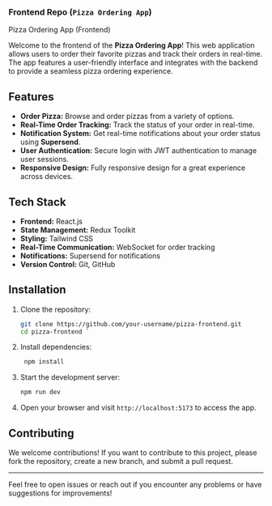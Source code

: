 ### Frontend Repo (`Pizza Ordering App`)

 Pizza Ordering App (Frontend)

Welcome to the frontend of the **Pizza Ordering App**! This web application allows users to order their favorite pizzas and track their orders in real-time. The app features a user-friendly interface and integrates with the backend to provide a seamless pizza ordering experience.

## Features

- **Order Pizza:** Browse and order pizzas from a variety of options.
- **Real-Time Order Tracking:** Track the status of your order in real-time.
- **Notification System:** Get real-time notifications about your order status using **Supersend**.
- **User Authentication:** Secure login with JWT authentication to manage user sessions.
- **Responsive Design:** Fully responsive design for a great experience across devices.

## Tech Stack

- **Frontend:** React.js
- **State Management:** Redux Toolkit
- **Styling:** Tailwind CSS
- **Real-Time Communication:** WebSocket for order tracking
- **Notifications:** Supersend for notifications
- **Version Control:** Git, GitHub

## Installation

1. Clone the repository:
   ```bash
   git clone https://github.com/your-username/pizza-frontend.git
   cd pizza-frontend `

1.  Install dependencies:
    ``` bash
     npm install
    
4.  Start the development server:

    ``` bash
    npm run dev

5.  Open your browser and visit `http://localhost:5173` to access the app.

Contributing
------------

We welcome contributions! If you want to contribute to this project, please fork the repository, create a new branch, and submit a pull request.


* * * * *

Feel free to open issues or reach out if you encounter any problems or have suggestions for improvements!
